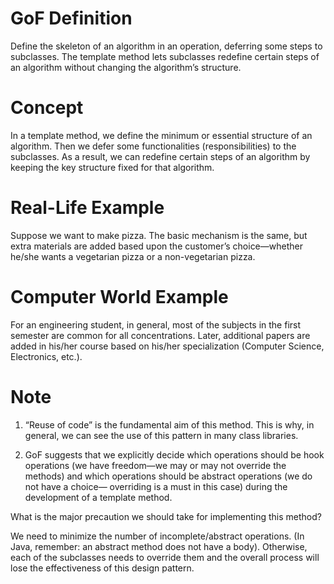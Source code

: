 # GoF Definition

Define the skeleton of an algorithm in an operation, deferring some steps to subclasses. The
template method lets subclasses redefine certain steps of an algorithm without changing the algorithm’s
structure.

# Concept

In a template method, we define the minimum or essential structure of an algorithm. Then we defer some
functionalities (responsibilities) to the subclasses. As a result, we can redefine certain steps of an algorithm
by keeping the key structure fixed for that algorithm.

# Real-Life Example

Suppose we want to make pizza. The basic mechanism is the same, but extra materials are added based
upon the customer’s choice—whether he/she wants a vegetarian pizza or a non-vegetarian pizza.

# Computer World Example

For an engineering student, in general, most of the subjects in the first semester are common for all
concentrations. Later, additional papers are added in his/her course based on his/her specialization
(Computer Science, Electronics, etc.).

# Note

1. “Reuse of code” is the fundamental aim of this method. This is why, in general,
we can see the use of this pattern in many class libraries.

2. GoF suggests that we explicitly decide which operations should be hook
operations (we have freedom—we may or may not override the methods) and
which operations should be abstract operations (we do not have a choice—
overriding is a must in this case) during the development of a template method.

What is the major precaution we should take for implementing this method?

We need to minimize the number of incomplete/abstract operations. (In Java, remember: an abstract
method does not have a body). Otherwise, each of the subclasses needs to override them and the overall
process will lose the effectiveness of this design pattern.